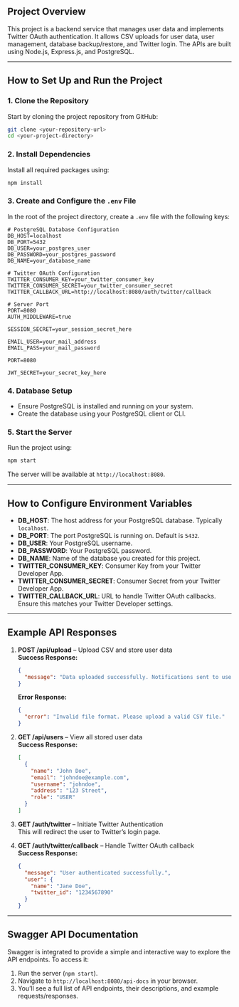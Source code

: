
## **Project Overview**  
This project is a backend service that manages user data and implements Twitter OAuth authentication. It allows CSV uploads for user data, user management, database backup/restore, and Twitter login. The APIs are built using Node.js, Express.js, and PostgreSQL.  

---

## **How to Set Up and Run the Project**  

### **1. Clone the Repository**  
Start by cloning the project repository from GitHub:  

```bash  
git clone <your-repository-url>  
cd <your-project-directory>  
```  

### **2. Install Dependencies**  
Install all required packages using:  

```bash  
npm install  
```  

### **3. Create and Configure the `.env` File**  
In the root of the project directory, create a `.env` file with the following keys:  

```env  
# PostgreSQL Database Configuration  
DB_HOST=localhost  
DB_PORT=5432  
DB_USER=your_postgres_user  
DB_PASSWORD=your_postgres_password  
DB_NAME=your_database_name  

# Twitter OAuth Configuration  
TWITTER_CONSUMER_KEY=your_twitter_consumer_key  
TWITTER_CONSUMER_SECRET=your_twitter_consumer_secret  
TWITTER_CALLBACK_URL=http://localhost:8080/auth/twitter/callback  

# Server Port  
PORT=8080 
AUTH_MIDDLEWARE=true

SESSION_SECRET=your_session_secret_here 

EMAIL_USER=your_mail_address
EMAIL_PASS=your_mail_password

PORT=8080

JWT_SECRET=your_secret_key_here
```  

### **4. Database Setup**  
- Ensure PostgreSQL is installed and running on your system.  
- Create the database using your PostgreSQL client or CLI.   

### **5. Start the Server**  
Run the project using:  

```bash  
npm start  
```  

The server will be available at `http://localhost:8080`.  

---

## **How to Configure Environment Variables**  

- **DB_HOST**: The host address for your PostgreSQL database. Typically `localhost`.  
- **DB_PORT**: The port PostgreSQL is running on. Default is `5432`.  
- **DB_USER**: Your PostgreSQL username.  
- **DB_PASSWORD**: Your PostgreSQL password.  
- **DB_NAME**: Name of the database you created for this project.  
- **TWITTER_CONSUMER_KEY**: Consumer Key from your Twitter Developer App.  
- **TWITTER_CONSUMER_SECRET**: Consumer Secret from your Twitter Developer App.  
- **TWITTER_CALLBACK_URL**: URL to handle Twitter OAuth callbacks. Ensure this matches your Twitter Developer settings.  

---

## **Example API Responses**  

1. **POST /api/upload** – Upload CSV and store user data  
   **Success Response:**  
   ```json  
   {  
     "message": "Data uploaded successfully. Notifications sent to users."  
   }  
   ```  
   **Error Response:**  
   ```json  
   {  
     "error": "Invalid file format. Please upload a valid CSV file."  
   }  
   ```  

2. **GET /api/users** – View all stored user data  
   **Success Response:**  
   ```json  
   [  
     {  
       "name": "John Doe",  
       "email": "johndoe@example.com",  
       "username": "johndoe",  
       "address": "123 Street",  
       "role": "USER"  
     }  
   ]  
   ```  

3. **GET /auth/twitter** – Initiate Twitter Authentication  
   This will redirect the user to Twitter’s login page.  

4. **GET /auth/twitter/callback** – Handle Twitter OAuth callback  
   **Success Response:**  
   ```json  
   {  
     "message": "User authenticated successfully.",  
     "user": {  
       "name": "Jane Doe",  
       "twitter_id": "1234567890"  
     }  
   }  
   ```  

---

## **Swagger API Documentation**  

Swagger is integrated to provide a simple and interactive way to explore the API endpoints. To access it:  

1. Run the server (`npm start`).  
2. Navigate to `http://localhost:8080/api-docs` in your browser.  
3. You’ll see a full list of API endpoints, their descriptions, and example requests/responses.  
